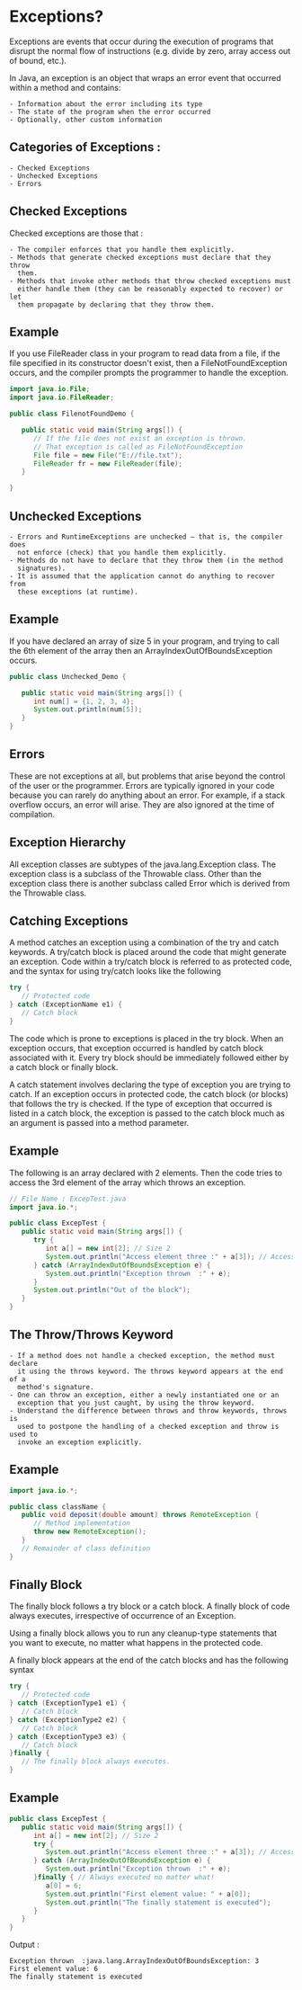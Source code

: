 # Exceptions?

Exceptions are events that occur during the execution of programs that disrupt
the normal flow of instructions (e.g. divide by zero, array access out of
bound, etc.). 

In Java, an exception is an object that wraps an error event that occurred
within a method and contains: 

    - Information about the error including its type 
    - The state of the program when the error occurred 
    - Optionally, other custom information 

## Categories of Exceptions : 

    - Checked Exceptions
    - Unchecked Exceptions
    - Errors

## Checked Exceptions

Checked exceptions are those that : 

    - The compiler enforces that you handle them explicitly. 
    - Methods that generate checked exceptions must declare that they throw
      them. 
    - Methods that invoke other methods that throw checked exceptions must
      either handle them (they can be reasonably expected to recover) or let
      them propagate by declaring that they throw them. 

## Example

If you use FileReader class in your program to read data from a file, if the
file specified in its constructor doesn't exist, then a FileNotFoundException
occurs, and the compiler prompts the programmer to handle the exception. 

```java
import java.io.File;
import java.io.FileReader;

public class FilenotFoundDemo {

   public static void main(String args[]) {    
      // If the file does not exist an exception is thrown.
      // That exception is called as FileNotFoundException
      File file = new File("E://file.txt");
      FileReader fr = new FileReader(file); 
   }

}
```

## Unchecked Exceptions

    - Errors and RuntimeExceptions are unchecked — that is, the compiler does
      not enforce (check) that you handle them explicitly. 
    - Methods do not have to declare that they throw them (in the method
      signatures). 
    - It is assumed that the application cannot do anything to recover from
      these exceptions (at runtime). 

## Example

If you have declared an array of size 5 in your program, and trying to call the
6th element of the array then an ArrayIndexOutOfBoundsException occurs. 

```java
public class Unchecked_Demo {

   public static void main(String args[]) {
      int num[] = {1, 2, 3, 4};
      System.out.println(num[5]);
   }
}
```

## Errors

These are not exceptions at all, but problems that arise beyond the control of
the user or the programmer. Errors are typically ignored in your code because
you can rarely do anything about an error. For example, if a stack overflow
occurs, an error will arise. They are also ignored at the time of compilation. 

## Exception Hierarchy

 All exception classes are subtypes of the java.lang.Exception class. The
 exception class is a subclass of the Throwable class. Other than the exception
 class there is another subclass called Error which is derived from the
 Throwable class. 
 
## Catching Exceptions

A method catches an exception using a combination of the try and catch
keywords. A try/catch block is placed around the code that might generate an
exception. Code within a try/catch block is referred to as protected code, and
the syntax for using try/catch looks like the following 

```java
try {
   // Protected code
} catch (ExceptionName e1) {
   // Catch block
}
```

The code which is prone to exceptions is placed in the try block. When an
exception occurs, that exception occurred is handled by catch block associated
with it. Every try block should be immediately followed either by a catch block
or finally block.

A catch statement involves declaring the type of exception you are trying to
catch. If an exception occurs in protected code, the catch block (or blocks)
that follows the try is checked. If the type of exception that occurred is
listed in a catch block, the exception is passed to the catch block much as an
argument is passed into a method parameter.

## Example

The following is an array declared with 2 elements. Then the code tries to
access the 3rd element of the array which throws an exception. 

```java
// File Name : ExcepTest.java
import java.io.*;

public class ExcepTest {
   public static void main(String args[]) {
      try {
         int a[] = new int[2]; // Size 2
         System.out.println("Access element three :" + a[3]); // Accessing 3rd element
      } catch (ArrayIndexOutOfBoundsException e) {
         System.out.println("Exception thrown  :" + e);
      }
      System.out.println("Out of the block");
   }
}
```

## The Throw/Throws Keyword

    - If a method does not handle a checked exception, the method must declare
      it using the throws keyword. The throws keyword appears at the end of a
      method's signature. 
    - One can throw an exception, either a newly instantiated one or an
      exception that you just caught, by using the throw keyword. 
    - Understand the difference between throws and throw keywords, throws is
      used to postpone the handling of a checked exception and throw is used to
      invoke an exception explicitly. 

## Example

```java
import java.io.*;

public class className {
   public void deposit(double amount) throws RemoteException {
      // Method implementation
      throw new RemoteException();
   }
   // Remainder of class definition
}
```

## Finally Block

The finally block follows a try block or a catch block. A finally block of code
always executes, irrespective of occurrence of an Exception.

Using a finally block allows you to run any cleanup-type statements that you
want to execute, no matter what happens in the protected code.

A finally block appears at the end of the catch blocks and has the following
syntax 

```java
try {
   // Protected code
} catch (ExceptionType1 e1) {
   // Catch block
} catch (ExceptionType2 e2) {
   // Catch block
} catch (ExceptionType3 e3) {
   // Catch block
}finally {
   // The finally block always executes.
}
```

## Example

```java
public class ExcepTest {
   public static void main(String args[]) {
      int a[] = new int[2]; // Size 2
      try {
         System.out.println("Access element three :" + a[3]); // Accessing 3rd element
      } catch (ArrayIndexOutOfBoundsException e) {
         System.out.println("Exception thrown  :" + e);
      }finally { // Always executed no matter what!
         a[0] = 6;
         System.out.println("First element value: " + a[0]);
         System.out.println("The finally statement is executed");
      }
   }
}
```

Output : 

```
Exception thrown  :java.lang.ArrayIndexOutOfBoundsException: 3
First element value: 6
The finally statement is executed
```

